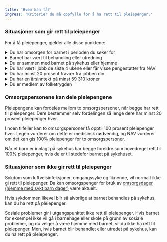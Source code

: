 ```yaml
---
title: 'Hvem kan få?'
ingress: 'Kriterier du må oppfylle for å ha rett til pleiepenger.'
---
```


### Situasjoner som gir rett til pleiepenger

For å få pleiepenger, gjelder alle disse punktene:

<details class="accordion">
  <summary>Du har omsorgen for barnet i perioden du søker for</summary>
  <p>Som regel er det foreldrene som er omsorgspersonene for barnet, også når de ikke bor sammen. Omsorgspersoner kan også være fosterforeldre eller steforeldre.</p>
  <p>Andre kan ha rett til pleiepenger hvis de helt eller delvis har omsorgen for barnet i perioden de søker pleiepenger. Dette kan for eksempel være venner, voksne søsken, besteforeldre, tante eller onkel.</p>
</details>

<details class="accordion">
  <summary>Barnet har vært til behandling eller utredning</summary>
  <p>Behandlingen eller utredningen må ha vært på sykehus eller annen spesialisthelsetjeneste.</p>
</details>

<details class="accordion">
  <summary>Du er sammen med barnet på sykehus eller hjemme</summary>
  <p>Du er sammen med barnet mens det er innlagt, eller du er hjemme fordi barnet trenger pleie hele tiden.</p>
</details>

<details class="accordion">
  <summary>Du har vært i jobb de siste 4 ukene eller får visse pengestøtter fra NAV</summary>
  <p>Du har vært i jobb i minst 4 uker umiddelbart før pleiepengeperioden starter eller ha en pengestøtte fra NAV som likestilles med jobb.</p>
  <p>Disse pengestøttene kan likestilles med jobb:</p>
  <ul>
    <li>sykepenger</li>
    <li>dagpenger</li>
    <li>foreldrepenger</li>
    <li>svangerskapspenger</li>
    <li>omsorgspenger</li>
    <li>opplæringspenger</li>
  </ul>
</details>

<details class="accordion">
  <summary>Du har minst 20 prosent fravær fra jobben din</summary>
  <p>Du må ha 20 prosent fravær eller mer fra jobben din de ukene du skal ha pleiepenger.</p>
</details>

<details class="accordion">
  <summary>Du har en årsinntekt på minst 59 310 kroner</summary>
  <p>Det tilsvarer halvparten av folketrygdens grunnbeløp.</p>
</details>

<details class="accordion">
  <summary>Du er medlem av folketrygden</summary>
  <p>Bor du i Norge, er du vanligvis <a href="#">medlem av folketrygden</a>.</p>
</details>

### Omsorgspersonene kan dele pleiepengene

Pleiepengene kan fordeles mellom to omsorgspersoner, når begge har rett til pleiepenger. Dere bestemmer selv fordelingen så lenge dere har minst 20 prosent pleiepenger hver.

I noen tilfeller kan to omsorgspersoner få opptil 100 prosent pleiepenger hver. Legen vurderer om dette er medisinsk nødvendig, og NAV vurderer om det kan gis 100% pleiepenger for to omsorgspersoner.

Når et barn er innlagt på sykehus har begge foreldre som hovedregel rett til 100% pleiepenger, hvis de er til stedefor barnet på sykehuset.

### Situasjoner som ikke gir rett til pleiepenger

Sykdom som luftveisinfeksjoner, omgangssyke og liknende, vil normalt ikke gi rett til pleiepenger. Da kan omsorgspenger for bruk av [omsorgsdager (hjemme med sykt barn dager)](#) være aktuelt.

<!-- <article class="relative px-6 py-4 rounded-lg bg-slate-100 has-[a:hover]:bg-slate-200">
  <a class="text-lg font-semibold before:absolute before:inset-0" href="#">Omsorgspenger (hjemme med sykt barn-dager)</a>
  <p>Sikrer deg inntekt når du må være borte fra jobb fordi barnet ditt for eksempel har omgangssyke.</p>
</article> -->

Hvis sykdommen likevel blir så alvorlige at barnet behandles på sykehus, kan du ha rett på pleiepenger.

Sosiale problemer gir i utgangspunktet ikke rett til pleiepenger. Hvis barnet for eksempel ikke vil gå i barnehage eller skole på grunn av sosiale problemer, og du velger å være hjemme med barnet, vil du ikke ha rett til pleiepenger. Men, hvis barnet blir behandlet eller utredet på sykehus, kan du ha rett på pleiepenger.